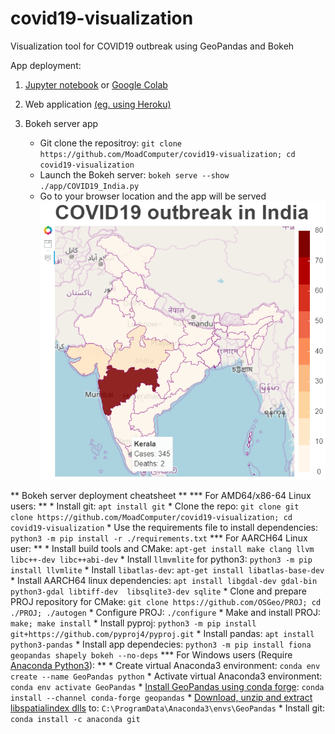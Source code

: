 # covid19-visualization
Visualization tool for COVID19 outbreak using GeoPandas and Bokeh

App deployment:

1. [Jupyter notebook](https://github.com/MoadComputer/covid19-visualization/blob/master/examples/COVID19_India.ipynb) or [Google Colab](https://colab.research.google.com/github/MoadComputer/covid19-visualization/blob/master/examples/COVID19_India.ipynb)

2. Web application [(eg. using Heroku)](https://covid19india-visualization.herokuapp.com/COVID19_India)

3. Bokeh server app
    * Git clone the repositroy: ```git clone https://github.com/MoadComputer/covid19-visualization; cd covid19-visualization```
    * Launch the Bokeh server: ```bokeh serve --show ./app/COVID19_India.py```
    * Go to your browser location and the app will be served
    ![Bokeh static output](https://github.com/MoadComputer/covid19-visualization/raw/master/examples/COVID19_India_Bokeh_output.png)

** Bokeh server deployment cheatsheet **
*** For AMD64/x86-64 Linux users: **
    * Install git: ```apt install git```
    * Clone the repo: ```git clone git clone https://github.com/MoadComputer/covid19-visualization; cd covid19-visualization```
    * Use the requirements file to install dependencies: ```python3 -m pip install -r ./requirements.txt```
*** For AARCH64 Linux user: **
    * Install build tools and CMake: ```apt-get install make clang llvm libc++-dev libc++abi-dev```
    * Install ```llmvmlite``` for python3: ```python3 -m pip install llvmlite```
    * Install ```libatlas-dev```: ```apt-get install libatlas-base-dev```
    * Install AARCH64 linux dependencies: ```apt install libgdal-dev gdal-bin python3-gdal libtiff-dev  libsqlite3-dev sqlite```
    * Clone and prepare PROJ repository for CMake: ```git clone https://github.com/OSGeo/PROJ; cd ./PROJ; ./autogen```
    * Configure PROJ: ```./configure```
    * Make and install PROJ: ```make; make install```
    * Install pyproj: ```python3 -m pip install git+https://github.com/pyproj4/pyproj.git```
    * Install pandas: ```apt install python3-pandas```
    * Install app dependecies: ```python3 -m pip install fiona geopandas shapely bokeh --no-deps```
*** For Windows users (Require [Anaconda Python3](https://repo.anaconda.com/archive/Anaconda3-2020.02-Windows-x86_64.exe)): **
    * Create virtual Anaconda3 environment: ```conda env create --name GeoPandas python```
    * Activate virtual Anaconda3 environment: ```conda env activate GeoPandas```
    * [Install GeoPandas using conda forge](https://geopandas.org/install.html): ```conda install --channel conda-forge geopandas```
    * [Download, unzip and extract libspatialindex dlls](http://download.osgeo.org/libspatialindex/libspatialindex-1.8.0-win-msvc-2010-x64-x32.zip) to: ```C:\ProgramData\Anaconda3\envs\GeoPandas```
    * Install git: ```conda install -c anaconda git```
